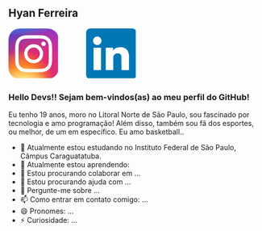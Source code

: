 ## Hyan Ferreira

<div>
    <img src="./instagram.svg" alt="instagram" style="padding-right: 50px;"> <img src="./linkedin.svg" alt="linkedin">
</div>

### Hello Devs!! Sejam bem-vindos(as) ao meu perfil do GitHub!
Eu tenho 19 anos, moro no Litoral Norte de São Paulo, sou fascinado por tecnologia e amo programação! Além disso, também sou fã dos esportes, ou melhor, de um em específico. Eu amo basketball..



- 🔭 Atualmente estou estudando no Instituto Federal de São Paulo, Câmpus Caraguatatuba.
- 🌱 Atualmente estou aprendendo:
- 👯 Estou procurando colaborar em ...
- 🤔 Estou procurando ajuda com ...
- 💬 Pergunte-me sobre ...
- 📫 Como entrar em contato comigo: ...
- 😄 Pronomes: ...
- ⚡ Curiosidade: ...

<!-- ### Hi there 👋


**HyanFerreira/HyanFerreira** is a ✨ _special_ ✨ repository because its `README.md` (this file) appears on your GitHub profile.

Here are some ideas to get you started:

<img src="https://cdn.jsdelivr.net/gh/devicons/devicon/icons/html5/html5-original.svg" width="50px" height="50px"/> <img src="https://cdn.jsdelivr.net/gh/devicons/devicon/icons/css3/css3-original.svg"  width="50px" height="50px"/> <img src="https://cdn.jsdelivr.net/gh/devicons/devicon/icons/javascript/javascript-original.svg" />

- 🔭 I’m currently working on ...
- 🌱 I’m currently learning ...
- 👯 I’m looking to collaborate on ...
- 🤔 I’m looking for help with ...
- 💬 Ask me about ...
- 📫 How to reach me: ...
- 😄 Pronouns: Ele/dela
- ⚡ Fun fact: sou gay -->
